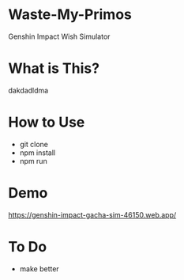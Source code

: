 # Waste-My-Primos
Genshin Impact Wish Simulator

# What is This?
dakdadldma

# How to Use
- git clone
- npm install
- npm run

# Demo
https://genshin-impact-gacha-sim-46150.web.app/

# To Do
- make better
